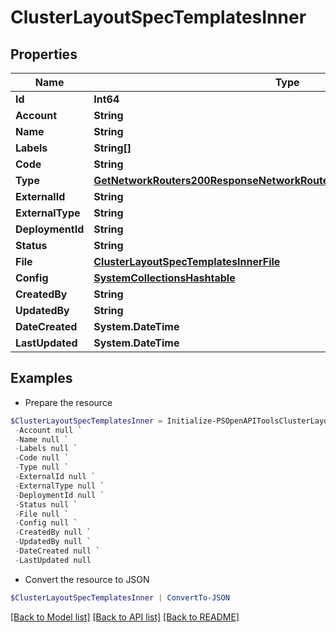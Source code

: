 # ClusterLayoutSpecTemplatesInner
## Properties

Name | Type | Description | Notes
------------ | ------------- | ------------- | -------------
**Id** | **Int64** |  | [optional] 
**Account** | **String** |  | [optional] 
**Name** | **String** |  | [optional] 
**Labels** | **String[]** |  | [optional] 
**Code** | **String** |  | [optional] 
**Type** | [**GetNetworkRouters200ResponseNetworkRoutersInnerInterfacesInnerNetwork**](GetNetworkRouters200ResponseNetworkRoutersInnerInterfacesInnerNetwork.md) |  | [optional] 
**ExternalId** | **String** |  | [optional] 
**ExternalType** | **String** |  | [optional] 
**DeploymentId** | **String** |  | [optional] 
**Status** | **String** |  | [optional] 
**File** | [**ClusterLayoutSpecTemplatesInnerFile**](ClusterLayoutSpecTemplatesInnerFile.md) |  | [optional] 
**Config** | [**SystemCollectionsHashtable**](.md) |  | [optional] 
**CreatedBy** | **String** |  | [optional] 
**UpdatedBy** | **String** |  | [optional] 
**DateCreated** | **System.DateTime** |  | [optional] 
**LastUpdated** | **System.DateTime** |  | [optional] 

## Examples

- Prepare the resource
```powershell
$ClusterLayoutSpecTemplatesInner = Initialize-PSOpenAPIToolsClusterLayoutSpecTemplatesInner  -Id null `
 -Account null `
 -Name null `
 -Labels null `
 -Code null `
 -Type null `
 -ExternalId null `
 -ExternalType null `
 -DeploymentId null `
 -Status null `
 -File null `
 -Config null `
 -CreatedBy null `
 -UpdatedBy null `
 -DateCreated null `
 -LastUpdated null
```

- Convert the resource to JSON
```powershell
$ClusterLayoutSpecTemplatesInner | ConvertTo-JSON
```

[[Back to Model list]](../README.md#documentation-for-models) [[Back to API list]](../README.md#documentation-for-api-endpoints) [[Back to README]](../README.md)

